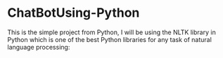 # ChatBotUsing-Python

This is the simple project from Python, I will be using the NLTK library in Python which is one of the best Python libraries for any task of natural language processing:
